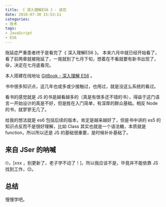 ```yaml
---
title: 《 深入理解ES6 》- 读完
date: 2018-07-30 15:53:11
categories:
- 技术
tags:
- JavaScript
- ES6
---
```


拖延症严重患者终于是看完了《 深入理解ES6 》。
本来六月中就已经开始看了，看了前两章就被拖延了，一晃就到了七月下旬，想着在不看就要有新书出现了，😆，决定在七月底看完。

本人搭建在线地址 [GitBook - 深入理解 ES6](https://gitbook.dryyun.com/understandinges6-simplified-chinese/)  。

书中很多知识点，这几年也或多或少接触过，也用过，就是没这么系统的看过。  

看书的感觉就是 JS 的书是越看越多的（真是有很多还不错的书），得益于这门语言一开始设计的真是不好，但是胜在入门简单，有深厚的群众基础。相反 Node 的书，就寥寥无几了。

给我的想法就是 es6 包括后续的版本，肯定是越来越好了，但是书中讲的 es5 的知识点反而不是很好理解，比如 Class 其实也就是一个语法糖，本质就是 function，所以所以还是 JS 的基础很重要，是时候补补基础了。

<!-- more --> 

## 来自 JSer 的呐喊

🙄，[xxx ，别更新了，老子学不动了！]，所以我应该不是，毕竟并不能依靠 JS 找到工作，😔。

## 总结

慢慢学吧。


